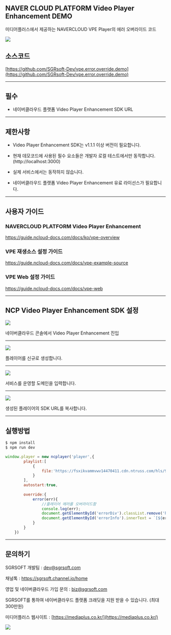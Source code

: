 ## NAVER CLOUD PLATFORM Video Player Enhancement DEMO

미디어플러스에서 제공하는 NAVERCLOUD VPE Player의 에러 오버라이드 코드

![](https://nnbkegvqsbcu5297614.cdn.ntruss.com/profile/202309/ba78166ae1cfef93a87badcdd0c98c37.png)



## 소스코드
[https://github.com/SGRsoft-Dev/vpe.error.override.demo](https://github.com/SGRsoft-Dev/vpe.error.override.demo)


*** 


## 필수
- 네이버클라우드 플랫폼 Video Player Enhancement SDK URL 

***

## 제한사항
- Video Player Enhancement SDK는 v1.1.1 이상 버전이 필요합니다.
- 현재 데모코드에 사용된 필수 요소들은 개발자 로컬 테스트에서만 동작합니다. (http://localhost:3000)

- 실제 서비스에서는 동작하지 않습니다.

- 네이버클라우드 플랫폼 Video Player Enhancement 유료 라이선스가 필요합니다.


***


## 사용자 가이드
### NAVERCLOUD PLATFORM Video Player Enhancement
https://guide.ncloud-docs.com/docs/ko/vpe-overview

### VPE 재생소스 설정 가이드
https://guide.ncloud-docs.com/docs/vpe-example-source

### VPE Web 설정 가이드
https://guide.ncloud-docs.com/docs/vpe-web

***


## NCP Video Player Enhancement SDK 설정
![](https://nnbkegvqsbcu5297614.cdn.ntruss.com/profile/202308/7a602c53cc6a0b69759031e44ad8e5d9.png)

네이버클라우드 콘솔에서 Video Player Enhancement 진입

***

![](https://nnbkegvqsbcu5297614.cdn.ntruss.com/profile/202308/bc8f9b9850f93396e7e07ca2c1c9cd4d.png)

플레이어를 신규로 생성합니다.

***

![](https://nnbkegvqsbcu5297614.cdn.ntruss.com/profile/202308/37fc51c8dccfdf2711ba7500203c685c.png)

서비스를 운영할 도메인을 입력합니다.

***

![](https://nnbkegvqsbcu5297614.cdn.ntruss.com/profile/202308/6ad95ea2ed84a4412224a68f17d22c1b.png)

생성된 플레이어의 SDK URL를 복사합니다.

***

## 실행방법

```bash
$ npm install
$ npm run dev
```

```javascript
window.player = new ncplayer('player',{
        playlist:[
            {
                file:'https://fsxikvammvwv14470411.cdn.ntruss.com/hls/9N5-iJ4f9tdzE6D708PTmg__/vod/j5IXBfIJ83893893_,1080,720,480,p.mp4.smil/master.m3u8',
            }
        ],
        autostart:true,
     
        override:{
            error(err){
                //플레이어 에러를 오버라이드함
                console.log(err);
                document.getElementById('errorDiv').classList.remove('hidden');
                document.getElementById('errorInfo').innerText = `[${err.error_code}] `+err.error_txt;
            }
        }
    })
```

***


## 문의하기


SGRSOFT 개발팀  : dev@sgrsoft.com

채널톡 : https://sgrsoft.channel.io/home

영업 및 네이버클라우드 가입 문의 : biz@sgrsoft.com

SGRSOFT를 통하여 네이버클라우드 플랫폼 크래딧을 지원 받을 수 있습니다. (최대 300만원)


미디어플러스 웹사이트 :
[https://mediaplus.co.kr/](https://mediaplus.co.kr/)

![](https://nnbkegvqsbcu5297614.cdn.ntruss.com/profile/202308/851b6ea05f1fcc1cb827d841ca32346d.png)


